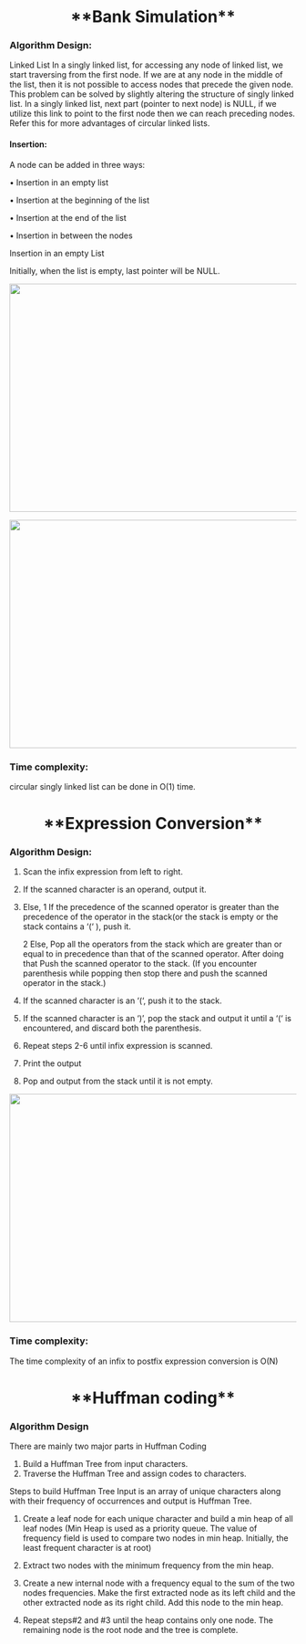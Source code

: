   <h1 align="center"> **Bank Simulation** </h1>
  
 ### Algorithm Design:
 
Linked List 
In a singly linked list, for accessing any node of linked list, we start traversing from the first node. If we are at any node in the middle of the list, then it is not possible to access nodes that precede the given node. This problem can be solved by slightly altering the structure of singly linked list. In a singly linked list, next part (pointer to next node) is NULL, if we utilize this link to point to the first node then we can reach preceding nodes. Refer this for more advantages of circular linked lists.


#### Insertion:

A node can be added in three ways: 

•	Insertion in an empty list

•	Insertion at the beginning of the list

•	Insertion at the end of the list

•	Insertion in between the nodes

Insertion in an empty List 

Initially, when the list is empty, last pointer will be NULL. 

<p align="center"><img src="https://user-images.githubusercontent.com/91980956/142001552-3e6d0f69-5542-4506-bfb1-4bd8cf1e4a20.png" width="600" height="400" /></p>
<p align="center"><img src="https://user-images.githubusercontent.com/91980956/142001577-498745ca-9ad3-40ad-936b-8b5d7edc55b1.png" width="600" height="400" /></p>


### Time complexity:
circular singly linked list can be done in O(1) time.


 <h1 align="center"> **Expression Conversion** </h1>

### Algorithm Design:
1. Scan the infix expression from left to right. 
2. If the scanned character is an operand, output it. 
3. Else, 
      1 If the precedence of the scanned operator is greater than the precedence of the operator in the stack(or the stack is empty or the stack contains a ‘(‘ ), push it.
      
      2 Else, Pop all the operators from the stack which are greater than or equal to in precedence than that of the scanned operator. After doing that Push the scanned operator to the stack. (If you encounter parenthesis while popping then stop there and push the scanned operator in the stack.) 
4. If the scanned character is an ‘(‘, push it to the stack. 
5. If the scanned character is an ‘)’, pop the stack and output it until a ‘(‘ is encountered, and discard both the parenthesis. 
6. Repeat steps 2-6 until infix expression is scanned. 
7. Print the output 
8. Pop and output from the stack until it is not empty.


<p align="center"><img src="https://user-images.githubusercontent.com/91980956/143436908-379eb898-df5f-4968-bfe7-e94d82e3ffac.jpg" width="600" height="400" /></p>


### Time complexity:

The time complexity of an infix to postfix expression conversion is O(N)


<h1 align="center"> **Huffman coding** </h1>
 
### Algorithm Design
There are mainly two major parts in Huffman Coding
1) Build a Huffman Tree from input characters.
2) Traverse the Huffman Tree and assign codes to characters.

Steps to build Huffman Tree
Input is an array of unique characters along with their frequency of occurrences and output is Huffman Tree.
1. Create a leaf node for each unique character and build a min heap of all leaf nodes (Min Heap is used as a priority queue. The value of frequency field is used to compare two nodes in min heap. Initially, the least frequent character is at root)



2. Extract two nodes with the minimum frequency from the min heap.
3. Create a new internal node with a frequency equal to the sum of the two nodes frequencies. Make the first extracted node as its left child and the other extracted node as its right child. Add this node to the min heap.
4. Repeat steps#2 and #3 until the heap contains only one node. The remaining node is the root node and the tree is complete.




